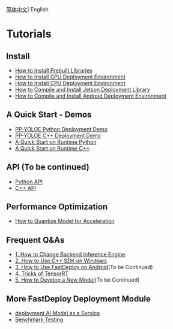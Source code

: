 [简体中文](README_CN.md)| English 

# Tutorials

## Install

- [How to Install Prebuilt Libraries](en/build_and_install/prebuilt.md)
- [How to Install GPU Deployment Environment](en/build_and_install/gpu.md)
- [How to Install CPU Deployment Environment](en/build_and_install/cpu.md)
- [How to Compile and Install Jetson Deployment Library](en/build_and_install/jetson.md)
- [How to Compile and Install Android Deployment Environment](en/build_and_install/android.md)

## A Quick Start - Demos

- [PP-YOLOE Python Deployment Demo](en/quick_start/models/python.md)
- [PP-YOLOE C++ Deployment Demo](en/quick_start/models/cpp.md)
- [A Quick Start on Runtime Python](en/quick_start/runtime/python.md)
- [A Quick Start on Runtime C++](en/quick_start/runtime/cpp.md)

## API (To be continued)

- [Python API](https://baidu-paddle.github.io/fastdeploy-api/python/html/)
- [C++ API](https://baidu-paddle.github.io/fastdeploy-api/cpp/html/)

## Performance Optimization

- [How to Quantize Model for Acceleration](en/quantize.md)

## Frequent Q&As

- [1. How to Change Backend Inference Engine](en/faq/how_to_change_backend.md)
- [2. How to Use C++ SDK on Windows](en/faq/use_sdk_on_windows.md)
- [3. How to Use FastDeploy on Android](en/faq/use_sdk_on_android.md)(To be Continued)
- [4. Tricks of TensorRT](en/faq/tensorrt_tricks.md)
- [5. How to Develop a New Model](en/faq/develop_a_new_model.md)(To be Continued)

## More FastDeploy Deployment Module

- [deployment AI Model as a Service](../serving)
- [Benchmark Testing](../benchmark)
